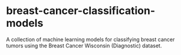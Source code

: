 # breast-cancer-classification-models
A collection of machine learning models for classifying breast cancer tumors using the Breast Cancer Wisconsin (Diagnostic) dataset.
